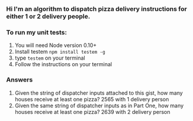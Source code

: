 ### Hi I'm an algorithm to dispatch pizza delivery instructions for either 1 or 2 delivery people.

### To run my unit tests:
1. You will need Node version 0.10+ 
2. Install testem `npm install testem -g`
3. type `testem` on your terminal
4. Follow the instructions on your terminal

### Answers
1. Given the string of dispatcher inputs attached to this gist, how many houses receive at least one pizza? 2565 with 1 delivery person
2. Given the same string of dispatcher inputs as in Part One, how many houses receive at least one pizza? 2639 with 2 delivery person